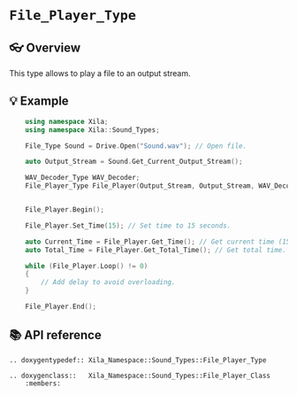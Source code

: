 # `File_Player_Type`

## 👓 Overview

This type allows to play a file to an output stream.

## 💡 Example

```cpp
    using namespace Xila;
    using namespace Xila::Sound_Types;

    File_Type Sound = Drive.Open("Sound.wav"); // Open file.

    auto Output_Stream = Sound.Get_Current_Output_Stream();

    WAV_Decoder_Type WAV_Decoder;
    File_Player_Type File_Player(Output_Stream, Output_Stream, WAV_Decoder);


    File_Player.Begin();

    File_Player.Set_Time(15); // Set time to 15 seconds.

    auto Current_Time = File_Player.Get_Time(); // Get current time (15).
    auto Total_Time = File_Player.Get_Total_Time(); // Get total time.

    while (File_Player.Loop() != 0)
    {
        // Add delay to avoid overloading.
    }

    File_Player.End();

```

## 📚 API reference

```{eval-rst}
.. doxygentypedef:: Xila_Namespace::Sound_Types::File_Player_Type

.. doxygenclass::   Xila_Namespace::Sound_Types::File_Player_Class
    :members:
```